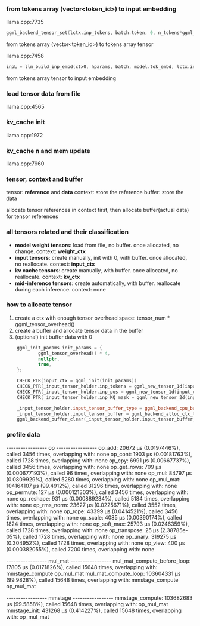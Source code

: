 ### from tokens array (vector<token_id>) to input embedding

llama.cpp:7735
```cpp
ggml_backend_tensor_set(lctx.inp_tokens, batch.token, 0, n_tokens*ggml_element_size(lctx.inp_tokens));
```
from tokens array (vector<token_id>) to tokens array tensor

llama.cpp:7458
```cpp
inpL = llm_build_inp_embd(ctx0, hparams, batch, model.tok_embd, lctx.inp_tokens, lctx.inp_embd, cb);
```
from tokens array tensor to input embedding

### load tensor data from file

llama.cpp:4565

### kv_cache init

llama.cpp:1972

### kv_cache n and mem update

llama.cpp:7960

### tensor, context and buffer

tensor: **reference** and **data**
context: store the reference
buffer: store the data

allocate tensor references in context first, then allocate buffer(actual data) for tensor references

### all tensors related and their classification

- **model weight tensors**: load from file, no buffer. once allocated, no change. context: **weight_ctx**
- **input tensors**: create manually, init with 0, with buffer. once allocated, no reallocate. context: **input_ctx**
- **kv cache tensors**: create manually, with buffer. once allocated, no reallocate. context: **kv_ctx**
- **mid-inference tensors**: create automatically, with buffer. reallocate during each inference. context: none

### how to allocate tensor

1. create a ctx with enough tensor overhead space: tensor_num * ggml_tensor_overhead()
2. create a buffer and allocate tensor data in the buffer
3. (optional) init buffer data with 0

```cpp
    ggml_init_params init_params = {
            ggml_tensor_overhead() * 4,
            nullptr,
            true,
    };

    CHECK_PTR(input_ctx = ggml_init(init_params))
    CHECK_PTR(_input_tensor_holder.inp_tokens = ggml_new_tensor_1d(input_ctx, GGML_TYPE_I32, DEFAULT_BATCH_SIZE))
    CHECK_PTR(_input_tensor_holder.inp_pos = ggml_new_tensor_1d(input_ctx, GGML_TYPE_I32, DEFAULT_BATCH_SIZE))
    CHECK_PTR(_input_tensor_holder.inp_KQ_mask = ggml_new_tensor_2d(input_ctx, GGML_TYPE_F32, DEFAULT_CTX_NUM, DEFAULT_BATCH_SIZE))

    _input_tensor_holder.input_tensor_buffer_type = ggml_backend_cpu_buffer_type();
    _input_tensor_holder.input_tensor_buffer = ggml_backend_alloc_ctx_tensors_from_buft(input_ctx, _input_tensor_holder.input_tensor_buffer_type);
    ggml_backend_buffer_clear(_input_tensor_holder.input_tensor_buffer, 0);
```


### profile data

----------------- op -----------------
op_add: 20672 μs (0.0197446%), called 3456 times, overlapping with: none
op_cont: 1903 μs (0.00181763%), called 1728 times, overlapping with: none
op_cpy: 6991 μs (0.00667737%), called 3456 times, overlapping with: none
op_get_rows: 709 μs (0.000677193%), called 96 times, overlapping with: none
op_mul: 84797 μs (0.0809929%), called 5280 times, overlapping with: none
op_mul_mat: 104164107 μs (99.4912%), called 31296 times, overlapping with: none
op_permute: 127 μs (0.000121303%), called 3456 times, overlapping with: none
op_reshape: 931 μs (0.000889234%), called 5184 times, overlapping with: none
op_rms_norm: 23627 μs (0.0225671%), called 3552 times, overlapping with: none
op_rope: 43399 μs (0.0414521%), called 3456 times, overlapping with: none
op_scale: 4085 μs (0.00390174%), called 1824 times, overlapping with: none
op_soft_max: 25793 μs (0.0246359%), called 1728 times, overlapping with: none
op_transpose: 25 μs (2.38785e-05%), called 1728 times, overlapping with: none
op_unary: 319275 μs (0.304952%), called 1728 times, overlapping with: none
op_view: 400 μs (0.000382055%), called 7200 times, overlapping with: none

----------------- mul_mat -----------------
mul_mat_compute_before_loop: 17805 μs (0.0171826%), called 15648 times, overlapping with: mmstage_compute op_mul_mat 
mul_mat_compute_loop: 103604331 μs (99.9828%), called 15648 times, overlapping with: mmstage_compute op_mul_mat 

----------------- mmstage -----------------
mmstage_compute: 103682683 μs (99.5858%), called 15648 times, overlapping with: op_mul_mat 
mmstage_init: 431268 μs (0.414227%), called 15648 times, overlapping with: op_mul_mat 
